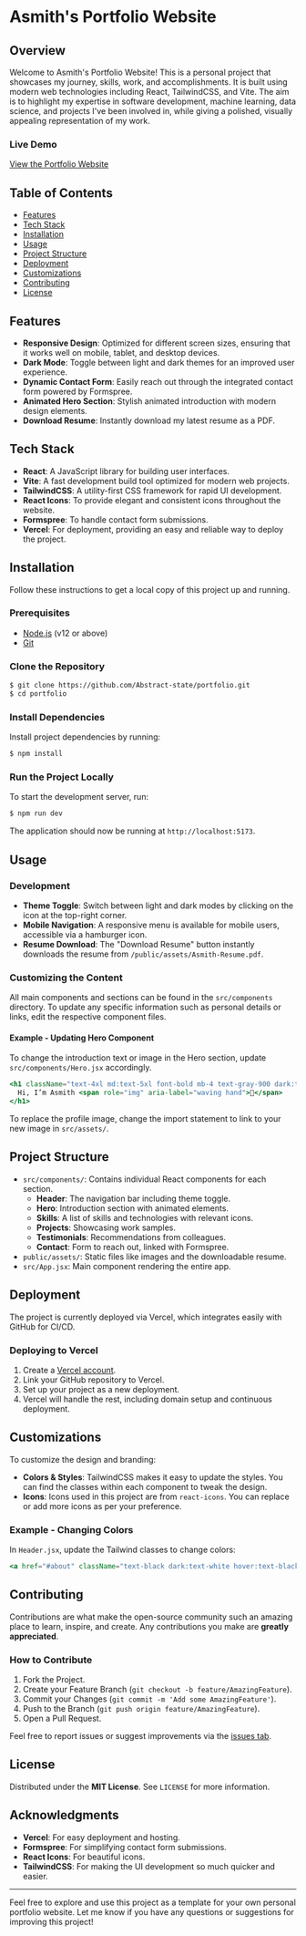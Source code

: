 # Asmith's Portfolio Website

## Overview

Welcome to Asmith's Portfolio Website! This is a personal project that showcases my journey, skills, work, and accomplishments. It is built using modern web technologies including React, TailwindCSS, and Vite. The aim is to highlight my expertise in software development, machine learning, data science, and projects I've been involved in, while giving a polished, visually appealing representation of my work.

### Live Demo
[View the Portfolio Website](https://your-portfolio-link.vercel.app)

## Table of Contents

- [Features](#features)
- [Tech Stack](#tech-stack)
- [Installation](#installation)
- [Usage](#usage)
- [Project Structure](#project-structure)
- [Deployment](#deployment)
- [Customizations](#customizations)
- [Contributing](#contributing)
- [License](#license)

## Features

- **Responsive Design**: Optimized for different screen sizes, ensuring that it works well on mobile, tablet, and desktop devices.
- **Dark Mode**: Toggle between light and dark themes for an improved user experience.
- **Dynamic Contact Form**: Easily reach out through the integrated contact form powered by Formspree.
- **Animated Hero Section**: Stylish animated introduction with modern design elements.
- **Download Resume**: Instantly download my latest resume as a PDF.

## Tech Stack

- **React**: A JavaScript library for building user interfaces.
- **Vite**: A fast development build tool optimized for modern web projects.
- **TailwindCSS**: A utility-first CSS framework for rapid UI development.
- **React Icons**: To provide elegant and consistent icons throughout the website.
- **Formspree**: To handle contact form submissions.
- **Vercel**: For deployment, providing an easy and reliable way to deploy the project.

## Installation

Follow these instructions to get a local copy of this project up and running.

### Prerequisites

- [Node.js](https://nodejs.org/) (v12 or above)
- [Git](https://git-scm.com/)

### Clone the Repository
```bash
$ git clone https://github.com/Abstract-state/portfolio.git
$ cd portfolio
```

### Install Dependencies

Install project dependencies by running:

```bash
$ npm install
```

### Run the Project Locally

To start the development server, run:

```bash
$ npm run dev
```

The application should now be running at `http://localhost:5173`.

## Usage

### Development

- **Theme Toggle**: Switch between light and dark modes by clicking on the icon at the top-right corner.
- **Mobile Navigation**: A responsive menu is available for mobile users, accessible via a hamburger icon.
- **Resume Download**: The "Download Resume" button instantly downloads the resume from `/public/assets/Asmith-Resume.pdf`.

### Customizing the Content

All main components and sections can be found in the `src/components` directory. To update any specific information such as personal details or links, edit the respective component files.

#### Example - Updating Hero Component

To change the introduction text or image in the Hero section, update `src/components/Hero.jsx` accordingly.

```jsx
<h1 className="text-4xl md:text-5xl font-bold mb-4 text-gray-900 dark:text-white">
  Hi, I’m Asmith <span role="img" aria-label="waving hand">👋</span>
</h1>
```

To replace the profile image, change the import statement to link to your new image in `src/assets/`.

## Project Structure

- `src/components/`: Contains individual React components for each section.
  - **Header**: The navigation bar including theme toggle.
  - **Hero**: Introduction section with animated elements.
  - **Skills**: A list of skills and technologies with relevant icons.
  - **Projects**: Showcasing work samples.
  - **Testimonials**: Recommendations from colleagues.
  - **Contact**: Form to reach out, linked with Formspree.
- `public/assets/`: Static files like images and the downloadable resume.
- `src/App.jsx`: Main component rendering the entire app.

## Deployment

The project is currently deployed via Vercel, which integrates easily with GitHub for CI/CD.

### Deploying to Vercel

1. Create a [Vercel account](https://vercel.com/).
2. Link your GitHub repository to Vercel.
3. Set up your project as a new deployment.
4. Vercel will handle the rest, including domain setup and continuous deployment.

## Customizations

To customize the design and branding:

- **Colors & Styles**: TailwindCSS makes it easy to update the styles. You can find the classes within each component to tweak the design.
- **Icons**: Icons used in this project are from `react-icons`. You can replace or add more icons as per your preference.

### Example - Changing Colors
In `Header.jsx`, update the Tailwind classes to change colors:

```jsx
<a href="#about" className="text-black dark:text-white hover:text-black dark:hover:text-yellow-400 transition">About</a>
```

## Contributing

Contributions are what make the open-source community such an amazing place to learn, inspire, and create. Any contributions you make are **greatly appreciated**.

### How to Contribute

1. Fork the Project.
2. Create your Feature Branch (`git checkout -b feature/AmazingFeature`).
3. Commit your Changes (`git commit -m 'Add some AmazingFeature'`).
4. Push to the Branch (`git push origin feature/AmazingFeature`).
5. Open a Pull Request.

Feel free to report issues or suggest improvements via the [issues tab](https://github.com/Abstract-state/portfolio/issues).

## License

Distributed under the **MIT License**. See `LICENSE` for more information.

## Acknowledgments

- **Vercel**: For easy deployment and hosting.
- **Formspree**: For simplifying contact form submissions.
- **React Icons**: For beautiful icons.
- **TailwindCSS**: For making the UI development so much quicker and easier.

---

Feel free to explore and use this project as a template for your own personal portfolio website. Let me know if you have any questions or suggestions for improving this project!

